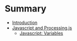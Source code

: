 # Summary

* [Introduction](README.md)
* [Javascript and Processing.js](chapter1.md)
   * [Javascript: Variables](javascript_variables.md)

